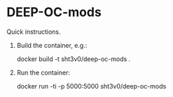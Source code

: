DEEP-OC-mods
============================================

Quick instructions.

1. Build the container, e.g.:

    docker build -t sht3v0/deep-oc-mods .

2. Run the container:

    docker run -ti -p 5000:5000 sht3v0/deep-oc-mods

